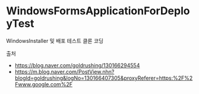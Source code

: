 # WindowsFormsApplicationForDeployTest
WindowsInstaller 및 배포 테스트 클론 코딩

출처
- https://blog.naver.com/goldrushing/130166294554
- https://m.blog.naver.com/PostView.nhn?blogId=goldrushing&logNo=130166407305&proxyReferer=https:%2F%2Fwww.google.com%2F
